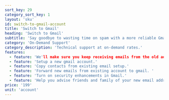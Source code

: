 ```yaml
---
sort_key: 29
category_sort_key: 1
layout: 'sku'
id: switch-to-gmail-account
title: 'Switch to Gmail'
heading: 'Switch to Gmail'
subtitle: 'Say goodbye to wasting time on spam with a more reliable Gmail experience. '
category: 'On-Demand Support'
category_description: 'Technical support at on-demand rates.'
features:
  - feature: 'We'll make sure you keep receiving emails from the old address.'
  - feature: 'Setup a new gmail account.'
  - feature: 'Copy contacts from existing email setup.'
  - feature: 'Forward new emails from existing account to gmail. '
  - feature: 'Turn on security enhancements in Gmail.'
  - feature: 'Help you advise friends and family of your new email address that you will still receive emails from the old address, but to update their records.'
price: '199'
unit: 'account'
---
```

